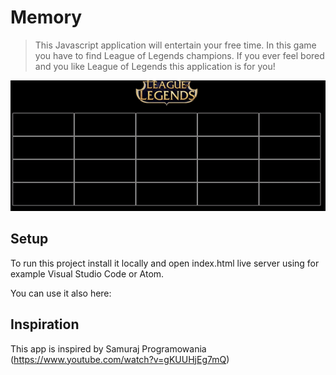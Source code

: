 # Memory

> This Javascript application will entertain your free time. In this game you have to find League of Legends champions. If you ever feel bored and you like League of Legends this application is for you!

![](memory.gif)

## Setup

To run this project install it locally and open index.html live server using for example Visual Studio Code or Atom.

You can use it also here:

## Inspiration

This app is inspired by Samuraj Programowania (https://www.youtube.com/watch?v=gKUUHjEg7mQ)
